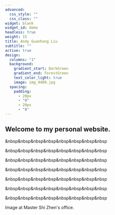 ```yaml
---
advanced:
  css_style: ""
  css_class: ""
widget: blank
widget_id: demo
headless: true
weight: 15
title: Andy Guanhong Liu
subtitle: ""
active: true
design:
  columns: "1"
  background:
    gradient_start: DarkGreen
    gradient_end: ForestGreen
    text_color_light: true
    image: img_4488.jpg
  spacing:
    padding:
      - 20px
      - "0"
      - 20px
      - "0"
---
```

## Welcome to my personal website.





















&nbsp&nbsp&nbsp&nbsp&nbsp&nbsp&nbsp&nbsp


&nbsp&nbsp&nbsp&nbsp&nbsp&nbsp&nbsp&nbsp

&nbsp&nbsp&nbsp&nbsp&nbsp&nbsp&nbsp&nbsp


&nbsp&nbsp&nbsp&nbsp&nbsp&nbsp&nbsp&nbsp


&nbsp&nbsp&nbsp&nbsp&nbsp&nbsp&nbsp&nbsp


&nbsp&nbsp&nbsp&nbsp&nbsp&nbsp&nbsp&nbsp


&nbsp&nbsp&nbsp&nbsp&nbsp&nbsp&nbsp&nbsp















Image at Master Shi Zhen's office.